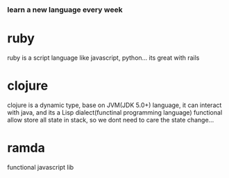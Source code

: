 ### learn a new language every week

# ruby
ruby is a script language like javascript, python... its great with rails

# clojure
clojure is a dynamic type, base on JVM(JDK 5.0+) language, it can interact with java, and its a Lisp dialect(functinal programming language)
functional allow store all state in stack, so we dont need to care the state change...

# ramda
functional javascript lib

